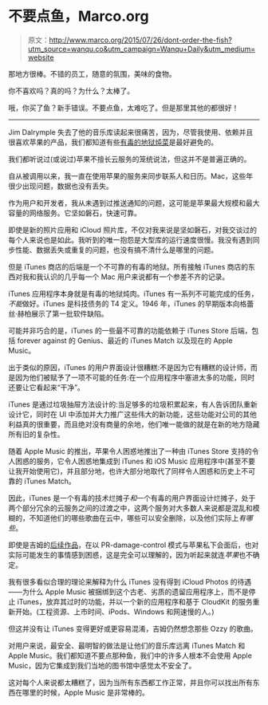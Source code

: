 # 不要点鱼，Marco.org

> 原文：<http://www.marco.org/2015/07/26/dont-order-the-fish?utm_source=wanqu.co&utm_campaign=Wanqu+Daily&utm_medium=website>



那地方很棒。不错的员工，随意的氛围，美味的食物。

你不喜欢吗？真的吗？为什么？太棒了。

哦，你买了鱼？新手错误。不要点鱼，太难吃了。但是那里其他的都很好！

* * *

Jim Dalrymple 失去了他的音乐库读起来很痛苦，因为，尽管我使用、依赖并且很喜欢苹果的产品，我们都知道有些[有毒的地狱炖菜](https://www.youtube.com/watch?v=yVSq2nAnJ6I)是最好避免的。

我们都听说过(或说过)苹果不擅长云服务的笼统说法，但这并不是普遍正确的。

自从被调用以来，我一直在使用苹果的服务来同步联系人和日历。Mac，这些年很少出现问题，数据也没有丢失。

作为用户和开发者，我从未遇到过推送通知的问题，这可能是苹果最大规模和最大容量的网络服务。它坚如磐石，快速可靠。

即使是新的照片应用和 iCloud 照片库，不仅对我来说是坚如磐石，对我交谈过的每个人来说也是如此。我听到的唯一抱怨是大型库的运行速度很慢。我没有遇到同步性能、数据丢失或重复的问题，也没有搞不清什么是哪里的问题。

但是 iTunes 商店的后端是一个不可靠的有毒的地狱。所有接触 iTunes 商店的东西对我和我认识的几乎每一个 Mac 用户来说都有一个参差不齐的记录。

iTunes 应用程序本身就是有毒的地狱炖肉。iTunes 有一系列不可能完成的任务，*不能*做好。iTunes 是科技债务的 T4 定义。1946 年，iTunes 的早期版本向格蕾丝·赫柏展示了第一批软件缺陷。

可能并非巧合的是，iTunes 的一些最不可靠的功能依赖于 iTunes Store 后端，包括 forever against 的 Genius、最近的 iTunes Match 以及现在的 Apple Music。

出于类似的原因，iTunes 的用户界面设计很糟糕:不是因为它有糟糕的设计师，而是因为他们被赋予了一项不可能的任务:在一个应用程序中塞进太多的功能，同时还要让它看起来“干净”。

iTunes 是通过垃圾抽屉方法设计的:当足够多的垃圾积累起来，有人告诉团队重新设计它，同时在 UI 中添加并大力推广这些伟大的新功能，这些功能对公司的其他利益真的很重要，而且绝对没有商量的余地，他们唯一能做的就是在新的地方隐藏所有旧的复杂性。

随着 Apple Music 的推出，苹果令人困惑地推出了一种由 iTunes Store 支持的令人困惑的服务，它令人困惑地集成到 iTunes 和 iOS Music 应用程序中(甚至不要让我开始使用它)，并且部分地，也许大部分地取代了同样令人困惑和历史上不可靠的 iTunes Match。

因此，iTunes 是一个有毒的技术烂摊子*和*一个有毒的用户界面设计烂摊子，处于两个部分冗余的云服务之间的过渡之中，这两个服务对大多数人来说都是混乱和模糊的，不知道他们的哪些歌曲在云中，哪些可以安全删除，以及他们实际上*有哪些*。

即使是吉姆的[后续作品](http://www.loopinsight.com/2015/07/24/i-got-my-music-back-at-least-most-of-it/)，在以 PR-damage-control 模式与苹果私下会面后，也对实际可能发生的事情感到困惑，这是完全可以理解的，因为听起来就连*苹果*也不确定。

我有很多看似合理的理论来解释为什么 iTunes 没有得到 iCloud Photos 的待遇——为什么 Apple Music 被捆绑到这个古老、劣质的遗留应用程序上，而不是停止 iTunes，放弃其过时的功能，并以一个新的应用程序和基于 CloudKit 的服务重新开始。(工程资源、上市时间、iPods、Windows 和网速慢的人。)

但这并没有让 iTunes 变得更好或更容易混淆，吉姆仍然想念那些 Ozzy 的歌曲。

对用户来说，最安全、最明智的做法是让他们的音乐库远离 iTunes Match 和 Apple Music。我们都知道不要点那种鱼，我们中的许多人根本不会使用 Apple Music，因为它集成到我们当地的图书馆中感觉太不安全了。

这对每个人来说都太糟糕了，因为当所有东西都工作正常，并且你可以找出所有东西在哪里的时候，Apple Music 是非常棒的。

